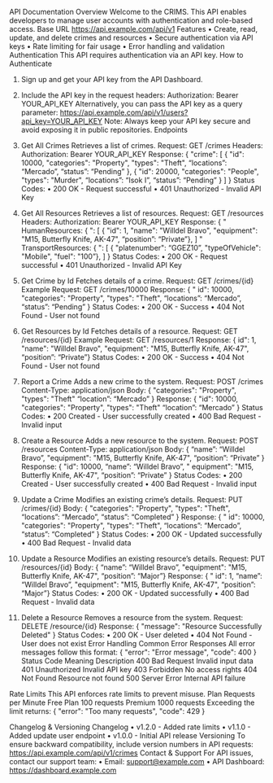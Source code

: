API Documentation
Overview
Welcome to the CRIMS. This API enables developers to manage user accounts with authentication and role-based access.
Base URL
https://api.example.com/api/v1
Features
•	Create, read, update, and delete crimes and resources
•	Secure authentication via API keys
•	Rate limiting for fair usage
•	Error handling and validation
Authentication
This API requires authentication via an API key.
How to Authenticate
1.	Sign up and get your API key from the API Dashboard.
2.	Include the API key in the request headers:
Authorization: Bearer YOUR_API_KEY
Alternatively, you can pass the API key as a query parameter:
https://api.example.com/api/v1/users?api_key=YOUR_API_KEY
 Note: Always keep your API key secure and avoid exposing it in public repositories.
Endpoints
1. Get All Crimes
Retrieves a list of crimes.
Request:
GET /crimes
Headers:
Authorization: Bearer YOUR_API_KEY
Response:
{
  "crime": [
    { "id": 10000, "categories": "Property", "types": "Theft", “locations”: “Mercado”, “status”: “Pending” },
    { "id": 20000, "categories": "People", "types": "Murder", “locations”: “Isok I”, “status”: “Pending” }
  ]
}
Status Codes:
•	200 OK - Request successful
•	401 Unauthorized - Invalid API Key
2. Get All Resources
Retrieves a list of resources.
Request:
GET /resources
Headers:
Authorization: Bearer YOUR_API_KEY
Response:
{
  "    HumanResources: {
": [    { "id": 1, "name": "Willdel Bravo", "equipment": "M15, Butterfly Knife, AK-47", “position”: “Private”},
  ]
  "    TransportResources: {
": [    { "platenumber": “GGEZ10”, "typeOfVehicle": "Mobile", "fuel": "100”},
  ]
}
Status Codes:
•	200 OK - Request successful
•	401 Unauthorized - Invalid API Key

3. Get Crime by Id
Fetches details of a crime.
Request:
GET /crimes/{id}
Example Request:
GET /crimes/10000
Response:
{
  " id": 10000,
 "categories": "Property", 
"types": "Theft", 
“locations”: “Mercado”, 
“status”: “Pending” }
Status Codes:
•	200 OK - Success
•	404 Not Found - User not found
4. Get Resources by Id
Fetches details of a resource.
Request:
GET /resources/{id}
Example Request:
GET /resources/1
Response:
{
id": 1, 
"name": "Willdel Bravo", 
"equipment": "M15, Butterfly Knife, AK-47", 
“position”: “Private”}
Status Codes:
•	200 OK - Success
•	404 Not Found - User not found

5. Report a Crime
Adds a new crime to the system.
Request:
POST /crimes
Content-Type: application/json
Body:
{
  "categories": "Property",
  "types": "Theft"
   “location”: “Mercado”
}
Response:
{
  "id": 10000,
  "categories": "Property",
  "types": "Theft"
   “location”: “Mercado”
}
Status Codes:
•	200 Created - User successfully created
•	400 Bad Request - Invalid input

6. Create a Resource
Adds a new resource to the system.
Request:
POST /resources
Content-Type: application/json
Body:
{
 “name”: “Willdel Bravo”,
 "equipment": "M15, Butterfly Knife, AK-47", 
“position”: “Private”
}
Response:
{
  "id": 10000,
“name”: “Willdel Bravo”,
 " equipment": "M15, Butterfly Knife, AK-47", 
“position”: “Private”
}
Status Codes:
•	200 Created - User successfully created
•	400 Bad Request - Invalid input

7. Update a Crime
Modifies an existing crime’s details.
Request:
PUT /crimes/{id}
Body:
{
"categories": "Property", 
"types": "Theft", 
“locations”: “Mercado”, 
“status”: “Completed” }
Response:
{
  " id": 10000,
 "categories": "Property", 
"types": "Theft", 
“locations”: “Mercado”, 
“status”: “Completed” }
Status Codes:
•	200 OK - Updated successfully
•	400 Bad Request - Invalid data



8. Update a Resource
Modifies an existing resource’s details.
Request:
PUT /resources/{id}
Body:
{
“name”: “Willdel Bravo”,
 "equipment": "M15, Butterfly Knife, AK-47", 
“position”: “Major”}
Response:
{
  " id": 1,
“name”: “Willdel Bravo”,
 "equipment": "M15, Butterfly Knife, AK-47", 
“position”: “Major”}
Status Codes:
•	200 OK - Updated successfully
•	400 Bad Request - Invalid data
9. Delete a Resource
Removes a resource from the system.
Request:
DELETE /resource/{id}
Response:
{
  "message": "Resource Successfully Deleted"
}
Status Codes:
•	200 OK - User deleted
•	404 Not Found - User does not exist
Error Handling
Common Error Responses
All error messages follow this format:
{
  "error": "Error message",
  "code": 400
}
Status Code	Meaning	Description
400	Bad Request	Invalid input data
401	Unauthorized	Invalid API key
403	Forbidden	No access rights
404	Not Found	Resource not found
500	Server Error	Internal API failure

Rate Limits
This API enforces rate limits to prevent misuse.
Plan	Requests per Minute
Free Plan	100 requests
Premium	1000 requests
Exceeding the limit returns:
{
  "error": "Too many requests",
  "code": 429
}

Changelog & Versioning
Changelog
•	v1.2.0 - Added rate limits
•	v1.1.0 - Added update user endpoint
•	v1.0.0 - Initial API release
Versioning
To ensure backward compatibility, include version numbers in API requests:
https://api.example.com/api/v1/crimes
Contact & Support
For API issues, contact our support team:
•	Email: support@example.com
•	API Dashboard: https://dashboard.example.com